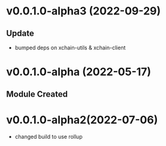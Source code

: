 # v0.0.1.0-alpha3 (2022-09-29)

## Update

- bumped deps on xchain-utils & xchain-client

# v0.0.1.0-alpha (2022-05-17)

## Module Created
# v0.0.1.0-alpha2(2022-07-06)

- changed build to use rollup
